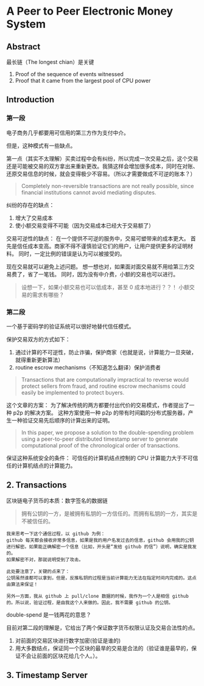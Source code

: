 # A Peer to Peer Electronic Money System

## Abstract
最长链（The longest chian）是关键

1. Proof of the sequence of events witnessed
2. Proof that it came from the largest pool of CPU power

## Introduction

### 第一段
电子商务几乎都要用可信用的第三方作为支付中介。

但是，这种模式有一些缺点。

第一点（其实不太理解）买卖过程中会有纠纷，所以完成一次交易之后，这个交易还是可能被交易的双方拿出来重新更改。我猜这样会增加很多成本，同时在对账、还原交易信息的时候，就会变得极少不容易。（所以才需要做成不可逆的账本？）
> Completely non-reversible transactions are not really possible, since financial institutions cannot
avoid mediating disputes.

纠纷的存在的缺点：
1. 增大了交易成本
2. 使小额交易变得不可能（因为交易成本已经大于交易额了）


交易可逆性的缺点：
在一个提供不可逆的服务中，交易可塑带来的成本更大。
首先是信任成本变高。商家不得不谨慎验证它们的用户，让用户提供更多的证明材料。
同时，一定比例的错误是认为可以被接受的。

现在交易就可以避免上述问题。
想一想也对，如果面对面交易就不用给第三方交易费了，省了一笔钱。
同时，因为没有中介费，小额的交易也可以进行。

> 设想一下，如果小额交易也可以低成本，甚至 0 成本地进行？？！
> 小额交易的需求有哪些？

### 第二段
一个基于密码学的验证系统可以很好地替代信任模式。

保护交易双方的方式如下：
1. 通过计算的不可逆性，防止诈骗，保护商家（也就是说，计算能力一旦突破，就得重新更新算法）
2. routine escrow mechanisms（不知道怎么翻译）保护消费者
> Transactions that are computationally impractical to reverse would protect sellers
from fraud, and routine escrow mechanisms could easily be implemented to protect buyers. 


这个文章的方案：
为了解决传统的两方都要付出代价的交易模式，作者提出了一种 p2p 的解决方案。
这种方案使用一种 p2p 的带有时间戳的分布式服务器，产生一种验证交易先后顺序的计算出来的证明。

> In this paper, we propose a solution to the double-spending problem using a peer-to-peer distributed timestamp server to generate computational proof of the chronological order of transactions. 


保证这种系统安全的条件：
可信任的计算机结点控制的 CPU 计算能力大于不可信任的计算机结点的计算能力。

## 2. Transactions
区块链电子货币的本质：数字签名的数据链

> 拥有公钥的一方，是被拥有私钥的一方信任的。而拥有私钥的一方，其实是不被信任的。
```
我来思考一下这个通信过程，以 github 为例：
github 每天都会接收非常多信息，如果是我的用户名发过去的信息，github 会用我的公钥进行解密。如果能正确解密一个信息（比如，开头是“发给 github 的信”）说明，确实是我发的。
如果解密不对，那就说明受到了攻击。

此处要注意了，关键的点来了：
公钥虽然谁都可以拿到，但是，反推私钥的过程是当前计算能力无法在指定时间内完成的。这点由算法来保证！

另外一方面，我从 github 上 pull/clone 数据的时候，我作为一个人是相信 github 的。所以说，验证过程，是由我这个人来做的。因此，我不需要 github 的公钥。

```

double-spend 是一钱两花的意思？

目前对第二段的理解是，它给出了两个保证数字货币权限认证及交易合法性的点。
1. 对前面的交易区块进行数字加密(验证是谁的)
2. 用大多数结点，保证同一个区块的最旱的交易是合法的（验证谁是最早的，保证不会让前面的区块花给几个人。）。

## 3. Timestamp Server

